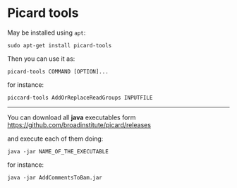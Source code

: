 Picard tools
============

May be installed using `apt`: 

    sudo apt-get install picard-tools


Then you can use it as:

    picard-tools COMMAND [OPTION]...


for instance: 

    piccard-tools AddOrReplaceReadGroups INPUTFILE


----

You can download all __java__ executables form  
<https://github.com/broadinstitute/picard/releases>

and execute each of them doing:

    java -jar NAME_OF_THE_EXECUTABLE

for instance:

    java -jar AddCommentsToBam.jar


